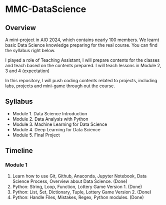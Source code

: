 # MMC-DataScience

## Overview
A mini-project in AIO 2024, which contains nearly 100 members. We learnt basic Data Science knowledge preparing for the real course. You can find the syllabus right below. 

I played a role of Teaching Assistant, I will prepare contents for the classes and teach based on the contents prepared. I will teach lessons in Module 2, 3 and 4 (expectation)

In this repository, I will push coding contents related to projects, including labs, projects and mini-game through out the course.

## Syllabus 
- Module 1. Data Science Introduction 
- Module 2. Data Analysis with Python 
- Module 3. Machine Learning for Data Science
- Module 4. Deep Learning for Data Science
- Module 5. Final Project

## Timeline 
### Module 1 
1. Learn how to use Git, Github, Anaconda, Jupyter Notebook, Data Science Process, Overview about Data Science. (Done)
2. Python: String, Loop, Function, Lottery Game Version 1. (Done)
3. Python: List, Set, Dictionary, Tuple, Lottery Game Version 2. (Done)
4. Python: Handle Files, Mistakes, Regex, Python modules. (Done)